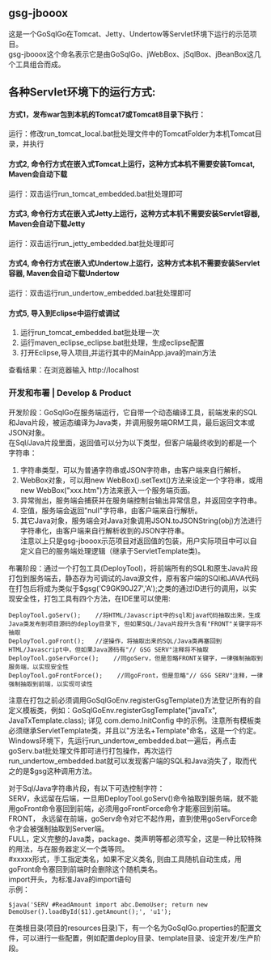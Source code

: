 ## gsg-jbooox  
这是一个GoSqlGo在Tomcat、Jetty、Undertow等Servlet环境下运行的示范项目。    
gsg-jbooox这个命名表示它是由GoSqlGo、jWebBox、jSqlBox、jBeanBox这几个工具组合而成。  
   
## 各种Servlet环境下的运行方式:    
#### 方式1，发布war包到本机的Tomcat7或Tomcat8目录下执行：   
运行：修改run_tomcat_local.bat批处理文件中的TomcatFolder为本机Tomcat目录，并执行   

#### 方式2, 命令行方式在嵌入式Tomcat上运行，这种方式本机不需要安装Tomcat, Maven会自动下载      
运行：双击运行run_tomcat_embedded.bat批处理即可     

#### 方式3, 命令行方式在嵌入式Jetty上运行，这种方式本机不需要安装Servlet容器, Maven会自动下载Jetty      
运行：双击运行run_jetty_embedded.bat批处理即可   

#### 方式4, 命令行方式在嵌入式Undertow上运行，这种方式本机不需要安装Servlet容器, Maven会自动下载Undertow      
运行：双击运行run_undertow_embedded.bat批处理即可   

#### 方式5, 导入到Eclipse中运行或调试  
1. 运行run_tomcat_embedded.bat批处理一次  
2. 运行maven_eclipse_eclipse.bat批处理，生成eclipse配置  
3. 打开Eclipse,导入项目,并运行其中的MainApp.java的main方法  
  
查看结果：在浏览器输入 http://localhost   

### 开发和布署 | Develop & Product
开发阶段：GoSqlGo在服务端运行，它自带一个动态编译工具，前端发来的SQL和Java片段，被运态编译为Java类，并调用服务端ORM工具，最后返回文本或JSON对象。  
在Sql/Java片段里面，返回值可以分为以下类型，但客户端最终收到的都是一个字符串：  
1. 字符串类型，可以为普通字符串或JSON字符串，由客户端来自行解析。    
2. WebBox对象，可以用new WebBox().setText()方法来设定一个字符串，或用new WebBox("xxx.htm")方法来嵌入一个服务端页面。  
3. 异常抛出，服务端会捕获并在服务端控制台输出异常信息，并返回空字符串。  
4. 空值，服务端会返回"null"字符串，由客户端来自行解析。  
5. 其它Java对象，服务端会对Java对象调用JSON.toJSONString(obj)方法进行字符串化，由客户端来自行解析收到的JSON字符串。  
注意以上只是gsg-jbooox示范项目对返回值的包装，用户实际项目中可以自定义自已的服务端处理逻辑（继承于ServletTemplate类)。  

布署阶段：通过一个打包工具(DeployTool)，将前端所有的SQL和原生Java片段打包到服务端去，静态存为可调试的Java源文件，原有客户端的SQl和JAVA代码在打包后将成为类似于$gsg('C9GK90J27','A');之类的通过ID进行的调用，以实现安全性，打包工具有四个方法，在IDE里可以使用:  
```
DeployTool.goServ();    //将HTML/Javascript中的sql和java代码抽取出来，生成Java类发布到项目源码的deploy目录下, 但如果SQL/Java片段开头含有"FRONT"关键字将不抽取
DeployTool.goFront();   //逆操作，将抽取出来的SQL/Java类再塞回到HTML/Javascript中，但如果Java源码有"// GSG SERV"注释将不抽取   
DeployTool.goServForce();    //同goServ，但是忽略FRONT关键字，一律强制抽取到服务端，以实现安全性  
DeployTool.goFrontForce();    //同goFront，但是忽略"// GSG SERV"注释，一律强制抽取到前端，以实现可读性   
```
注意在打包之前必须调用GoSqlGoEnv.registerGsgTemplate()方法登记所有的自定义模板类，例如：GoSqlGoEnv.registerGsgTemplate("javaTx", JavaTxTemplate.class); 详见 com.demo.InitConfig 中的示例。注意所有模板类必须继承ServletTemplate类，并且以"方法名+Template"命名，这是一个约定。    
Windows环境下，先运行run_undertow_embedded.bat一遍后，再点击goServ.bat批处理文件即可进行打包操作，再次运行run_undertow_embedded.bat就可以发现客户端的SQL和Java消失了，取而代之的是$gsg这种调用方法。   

对于Sql/Java字符串片段，有以下可选控制字符：  
SERV，永远留在后端，一旦用DeployTool.goServ()命令抽取到服务端，就不能用goFront命令塞回到前端，必须用goFrontForce命令才能塞回到前端。  
FRONT， 永远留在前端，goServ命令对它不起作用，直到使用goServForce命令才会被强制抽取到Server端。    
FULL，定义完整的Java类，package、类声明等都必须写全，这是一种比较特殊的用法，与在服务器定义一个类等同。   
#xxxxx形式，手工指定类名，如果不定义类名, 则由工具随机自动生成，用goFront命令塞回到前端时会删除这个随机类名。    
import开头，为标准Java的import语句  
示例： 
```
$java('SERV #ReadAmount import abc.DemoUser; return new DemoUser().loadById($1).getAmount();', 'u1');   
```  
在类根目录(项目的resources目录)下，有一个名为GoSqlGo.properties的配置文件，可以进行一些配置，例如配置deploy目录、template目录、设定开发/生产阶段。 